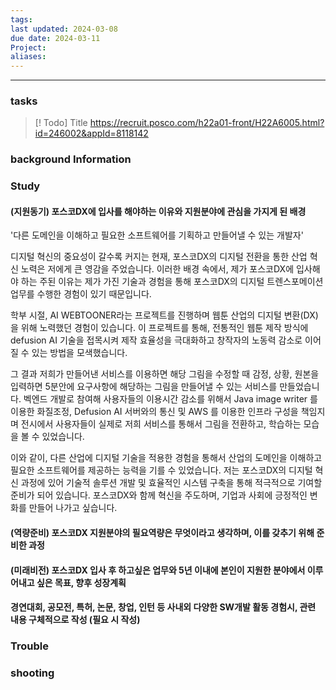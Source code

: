 ```yaml
---
tags: 
last updated: 2024-03-08
due date: 2024-03-11
Project: 
aliases:
---
```

--- 
### tasks

> [! Todo] Title
> https://recruit.posco.com/h22a01-front/H22A6005.html?id=246002&appId=8118142

### background Information



### Study
#### (지원동기) 포스코DX에 입사를 해야하는 이유와 지원분야에 관심을 가지게 된 배경
'다른 도메인을 이해하고 필요한 소프트웨어를 기획하고 만들어낼 수 있는 개발자'

디지털 혁신의 중요성이 갈수록 커지는 현재, 포스코DX의  디지털 전환을 통한 산업 혁신 노력은 저에게 큰 영감을 주었습니다. 이러한 배경 속에서, 제가 포스코DX에 입사해야 하는 주된 이유는 제가 가진 기술과 경험을 통해 포스코DX의 디지털 트렌스포메이션 업무를 수행한 경험이 있기 때문입니다.

학부 시절, AI WEBTOONER라는 프로젝트를 진행하며 웹툰 산업의 디지털 변환(DX)을 위해 노력했던 경험이 있습니다. 이 프로젝트를 통해, 전통적인 웹툰 제작 방식에 defusion AI 기술을 접목시켜 제작 효율성을 극대화하고 창작자의 노동력 감소로 이어질 수 있는 방법을 모색했습니다.

그 결과 저희가 만들어낸 서비스를 이용하면 해당 그림을 수정할 때 감정, 상황, 원본을 입력하면 5분안에 요구사항에 해당하는 그림을 만들어낼 수 있는 서비스를 만들었습니다. 벡엔드 개발로 참여해 사용자들의 이용시간 감소를 위해서 Java image writer 를 이용한 화질조정, Defusion AI 서버와의 통신 및 AWS 를 이용한 인프라 구성을 책임지며 전시에서 사용자들이 실제로 저희 서비스를 통해서 그림을 전환하고, 학습하는 모습을 볼 수 있었습니다.

이와 같이, 다른 산업에 디지털 기술을 적용한 경험을 통해서 산업의 도메인을 이해하고 필요한 소프트웨어를 제공하는 능력을 기를 수 있었습니다. 저는 포스코DX의 디지털 혁신 과정에 있어 기술적 솔루션 개발 및 효율적인 시스템 구축을 통해 적극적으로 기여할 준비가 되어 있습니다. 포스코DX와 함께 혁신을 주도하며, 기업과 사회에 긍정적인 변화를 만들어 나가고 싶습니다.


#### (역량준비) 포스코DX 지원분야의 필요역량은 무엇이라고 생각하며, 이를 갖추기 위해 준비한 과정


#### (미래비전) 포스코DX 입사 후 하고싶은 업무와 5년 이내에 본인이 지원한 분야에서 이루어내고 싶은 목표, 향후 성장계획

#### 경연대회, 공모전, 특허, 논문, 창업, 인턴 등 사내외 다양한 SW개발 활동 경험시, 관련 내용 구체적으로 작성 (필요 시 작성)


### Trouble





### shooting
